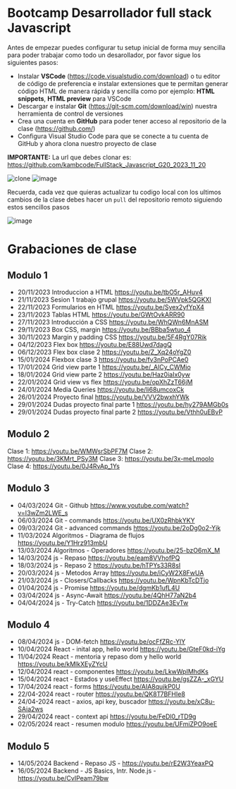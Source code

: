 # Bootcamp Desarrollador full stack Javascript

Antes de empezar puedes configurar tu setup inicial de forma muy sencilla para poder trabajar como todo un desarollador, por favor sigue los siguientes pasos:

- Instalar **VSCode** (https://code.visualstudio.com/download) o tu editor de código de preferencia e instalar extensiones que te permitan generar código HTML de manera rápida y sencilla como por ejemplo: **HTML snippets**, **HTML preview** para VSCode
- Descargar e instalar **Git** (https://git-scm.com/download/win) nuestra herramienta de control de versiones
- Crea una cuenta en **GitHub** para poder tener acceso al repositorio de la clase (https://github.com/)
- Configura Visual Studio Code para que se conecte a tu cuenta de GitHub y ahora clona nuestro proyecto de clase

**IMPORTANTE:** La url que debes clonar es: https://github.com/kambcode/FullStack_Javascript_G20_2023_11_20

![clone](https://github.com/kambcode/FullStack_Javascript_G3_2023_09_04/assets/137812574/b49be206-5c67-40e8-a567-bdd957c549eb)
![image](https://github.com/KamiloMontoya/kambcode_g1/assets/11945476/ca0ce2ad-72ec-431d-b3e1-55b84c64ec13)

Recuerda, cada vez que quieras actualizar tu codigo local con los ultimos cambios de la clase debes hacer un `pull` del repositorio remoto siguiendo estos sencillos pasos

![image](https://github.com/KamiloMontoya/kambcode_g1/assets/11945476/8d8f7da6-aa4c-4d67-9dec-59cd360bda0f)

# Grabaciones de clase

## Modulo 1

- 20/11/2023 Introduccion a HTML https://youtu.be/tbO5r_AHuv4
- 21/11/2023 Sesion 1 trabajo grupal https://youtu.be/5WVpk5QGKXI
- 22/11/2023 Formularios en HTML https://youtu.be/Syex2yfYpX4
- 23/11/2023 Tablas HTML https://youtu.be/GWtOvkARR90
- 27/11/2023 Introducción a CSS https://youtu.be/WhQWn6MnASM
- 29/11/2023 Box CSS, margin https://youtu.be/BBba5wtuo_4
- 30/11/2023 Margin y padding CSS https://youtu.be/5F4RgY07Rik
- 04/12/2023 Flex box https://youtu.be/E88Uwd7dagQ
- 06/12/2023 Flex box clase 2 https://youtu.be/Z_Xq24oYgZ0
- 15/01/2024 Flexbox clase 3 https://youtu.be/fv3nPoPCAe0
- 17/01/2024 Grid view parte 1 https://youtu.be/_AlCy_CWMio
- 18/01/2024 Grid view parte 2 https://youtu.be/Haz0iaIx0yw
- 22/01/2024 Grid view vs flex https://youtu.be/opXhZzT66jM
- 24/01/2024 Media Queries https://youtu.be/li68umcoxCk
- 26/01/2024 Proyecto final https://youtu.be/VVV2bwxhYWk
- 29/01/2024 Dudas proyecto final parte 1 https://youtu.be/hy279AMGb0s
- 29/01/2024 Dudas proyecto final parte 2 https://youtu.be/Vthh0uEBvP

## Modulo 2

Clase 1: https://youtu.be/WMWsrSbPF7M
Clase 2: https://youtu.be/3KMrt_PSy3M
Clase 3: https://youtu.be/3x-meLmoolo
Clase 4: https://youtu.be/0J4RvAp_1Ys

## Modulo 3

- 04/03/2024 Git - Github https://www.youtube.com/watch?v=I3wZm2LWE_s
- 06/03/2024 Git - commands https://youtu.be/UX0zRhbkYKY
- 09/03/2024 Git - advanced commands https://youtu.be/2oDg0o2-Yjk
- 11/03/2024 Algoritmos - Diagrama de flujos https://youtu.be/Y1Hrz913mbU
- 13/03/2024 Algoritmos - Operadores https://youtu.be/25-bzO6mX_M
- 14/03/2024 js - Repaso https://youtu.be/eam8VVhofPQ
- 18/03/2024 js - Repaso 2 https://youtu.be/hTPYs33R8sI
- 20/03/2024 js - Metodos Array https://youtu.be/iCyW2X8FwUA
- 21/03/2024 js - Closers/Callbacks https://youtu.be/WpnKbTcDTjo
- 01/04/2024 js - Promise https://youtu.be/dgmKb1ufL4U
- 03/04/2024 js - Async-Await https://youtu.be/4QhH77aN2b4
- 04/04/2024 js - Try-Catch https://youtu.be/1DDZAe3EvTw

## Modulo 4 
- 08/04/2024 js - DOM-fetch https://youtu.be/ocFfZRc-YlY
- 10/04/2024 React - inital app, hello world https://youtu.be/GteF0kd-iYg
- 11/04/2024 React - mentoria y repaso dom y hello world https://youtu.be/kMlkXEyZYcU
- 12/04/2024 react - componentes https://youtu.be/LkwWpIMhdKs
- 15/04/2024 react - Estados y useEffect https://youtu.be/gsZZA-_xGYU
- 17/04/2024 react - forms https://youtu.be/AIA8qujkP0U
- 22/04-2024 react - router https://youtu.be/QK8T7BFHIe8
- 24/04-2024 react - axios, api key, buscador https://youtu.be/xC8u-SAia2ws
- 29/04/2024 react - context api https://youtu.be/FeDl0_rTD9g
- 02/05/2024 react - resumen modulo https://youtu.be/UFmiZPO9oeE

## Modulo 5 
- 14/05/2024 Backend - Repaso JS - https://youtu.be/rE2W3YeaxPQ
- 16/05/2024 Backend - JS Basics, Intr. Node.js -https://youtu.be/CvIPeam79bw